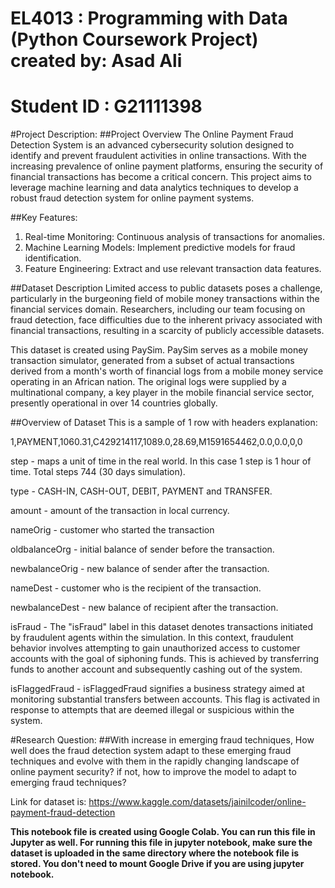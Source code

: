 # EL4013 : Programming with Data (Python Coursework Project) created by: Asad Ali
# Student ID : G21111398
#Project Description:
##Project Overview
The Online Payment Fraud Detection System is an advanced cybersecurity solution designed to identify and prevent fraudulent activities in online transactions. With the increasing prevalence of online payment platforms, ensuring the security of financial transactions has become a critical concern. This project aims to leverage machine learning and data analytics techniques to develop a robust fraud detection system for online payment systems.

##Key Features:

1.   Real-time Monitoring: Continuous analysis of transactions for anomalies.
2.   Machine Learning Models: Implement predictive models for fraud identification.
3. Feature Engineering: Extract and use relevant transaction data features.

##Dataset Description
Limited access to public datasets poses a challenge, particularly in the burgeoning field of mobile money transactions within the financial services domain. Researchers, including our team focusing on fraud detection, face difficulties due to the inherent privacy associated with financial transactions, resulting in a scarcity of publicly accessible datasets.

This dataset is created using PaySim. PaySim serves as a mobile money transaction simulator, generated from a subset of actual transactions derived from a month's worth of financial logs from a mobile money service operating in an African nation. The original logs were supplied by a multinational company, a key player in the mobile financial service sector, presently operational in over 14 countries globally.

##Overview of Dataset
This is a sample of 1 row with headers explanation:

1,PAYMENT,1060.31,C429214117,1089.0,28.69,M1591654462,0.0,0.0,0,0

step - maps a unit of time in the real world. In this case 1 step is 1 hour of time. Total steps 744 (30 days simulation).

type - CASH-IN, CASH-OUT, DEBIT, PAYMENT and TRANSFER.

amount - amount of the transaction in local currency.

nameOrig - customer who started the transaction

oldbalanceOrg - initial balance of sender before the transaction.

newbalanceOrig - new balance of sender after the transaction.

nameDest - customer who is the recipient of the transaction.

newbalanceDest - new balance of recipient after the transaction.

isFraud - The "isFraud" label in this dataset denotes transactions initiated by fraudulent agents within the simulation. In this context, fraudulent behavior involves attempting to gain unauthorized access to customer accounts with the goal of siphoning funds. This is achieved by transferring funds to another account and subsequently cashing out of the system.

isFlaggedFraud - isFlaggedFraud signifies a business strategy aimed at monitoring substantial transfers between accounts. This flag is activated in response to attempts that are deemed illegal or suspicious within the system.

#Research Question:
##With increase in emerging fraud techniques, How well does the fraud detection system adapt to these emerging fraud techniques and evolve with them in the rapidly changing landscape of online payment security? if not, how to improve the model to adapt to emerging fraud techniques?

Link for dataset is:
https://www.kaggle.com/datasets/jainilcoder/online-payment-fraud-detection

**This notebook file is created using Google Colab. You can run this file in Jupyter as well. For running this file in jupyter notebook, make sure the dataset is uploaded in the same directory where the notebook file is stored. You don't need to mount Google Drive if you are using jupyter notebook.**
